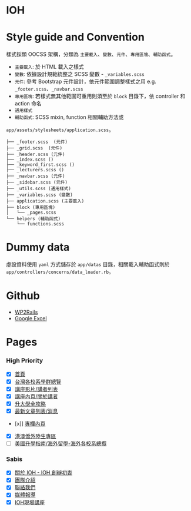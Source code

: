 
# IOH

# Style guide and Convention

樣式採類 OOCSS 架構，分類為 `主要載入`、`變數`、`元件`、`專用區塊`、`輔助函式`。

* `主要載入`: 於 HTML 載入之樣式
* `變數`: 依據設計規範統整之 SCSS 變數 - `_variables.scss`
* `元件`: 參考 Bootstrap 元件設計，依元件範圍調整樣式之用 e.g. `_footer.scss`、`_navbar.scss`
* `專用區塊`: 若樣式無其他範圍可重用則須至於 `block` 目錄下，依 controller 和 action 命名
* `通用樣式`
* `輔助函式`: SCSS mixin, function 相關輔助方法或

`app/assets/stylesheets/application.scss`。
```
├── _footer.scss  (元件)
├── _grid.scss  (元件)
├── _header.scss (元件)
├── _index.scss ()
├── _keyword_first.scss ()
├── _lecturers.scss ()
├── _navbar.scss (元件)
├── _sidebar.scss (元件)
├── _utils.scss (通用樣式)
├── _variables.scss (變數)
├── application.scss (主要載入)
├── block (專用區塊)
│   └── _pages.scss
└── helpers (輔助函式)
    └── functions.scss
```

# Dummy data

虛設資料使用 `yaml` 方式儲存於 `app/datas` 目錄，相關載入輔助函式則於 `app/controllers/concerns/data_loader.rb`。

# Github

* [WP2Rails](https://github.com/BirdChiuInIOH/WP2Rails)
* [Google Excel](https://docs.google.com/spreadsheets/d/1Kqu26g76dCQzg3QkMSELIdc3SGMklYXOXgz2p5GjsfU/edit#gid=1138730016)

# Pages

### High Priority

* [x] [首頁](https://ioh.tw)
* [x] [台灣各校系學群總覽](https://ioh.tw/department_guide/)
* [x] [講座影片/講者列表](https://ioh.tw/talks/)
* [x] [講座內頁/關於講者](https://ioh.tw/talks/香港教育大學英語教育系-彭于榛-barbie-peng-ov-study-bde-hk/)
* [x] [升大學全攻略](https://ioh.tw/升大學全攻略/)
* [x] [最新文章列表/消息](https://ioh.tw/news/)
* [x]] [專欄內頁](https://ioh.tw/ioharticles-香港讀大學-申請香港的大學/)
* [x] [港澳僑外陸生專區](https://ioh.tw/overseas1/)
* [ ] [美國升學指南/海外留學-海外各校系總攬](https://ioh.tw/howtoapply-usa/)

### Sabis

* [x] [關於 IOH - IOH 創辦初衷](https://ioh.tw/about/)
* [x] [團隊介紹](https://ioh.tw/team/)
* [x] [聯絡我們](https://ioh.tw/contactus/)
* [x] [媒體報導](https://ioh.tw/媒體報導/)
* [x] [IOH現場講座](https://ioh.tw/ioh現場講座/)
